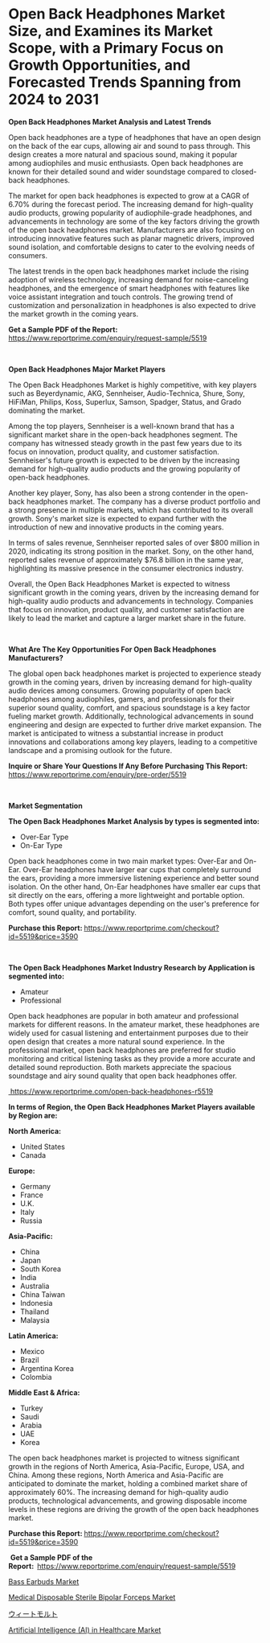 <p><h1>Open Back Headphones Market Size, and Examines its Market Scope, with a Primary Focus on Growth Opportunities, and Forecasted Trends Spanning from 2024 to 2031</h1></p><p><strong>Open Back Headphones Market Analysis and Latest Trends</strong></p>
<p><p>Open back headphones are a type of headphones that have an open design on the back of the ear cups, allowing air and sound to pass through. This design creates a more natural and spacious sound, making it popular among audiophiles and music enthusiasts. Open back headphones are known for their detailed sound and wider soundstage compared to closed-back headphones.</p><p>The market for open back headphones is expected to grow at a CAGR of 6.70% during the forecast period. The increasing demand for high-quality audio products, growing popularity of audiophile-grade headphones, and advancements in technology are some of the key factors driving the growth of the open back headphones market. Manufacturers are also focusing on introducing innovative features such as planar magnetic drivers, improved sound isolation, and comfortable designs to cater to the evolving needs of consumers.</p><p>The latest trends in the open back headphones market include the rising adoption of wireless technology, increasing demand for noise-canceling headphones, and the emergence of smart headphones with features like voice assistant integration and touch controls. The growing trend of customization and personalization in headphones is also expected to drive the market growth in the coming years.</p></p>
<p><strong>Get a Sample PDF of the Report:&nbsp;</strong> <a href="https://www.reportprime.com/enquiry/request-sample/5519">https://www.reportprime.com/enquiry/request-sample/5519</a></p>
<p>&nbsp;</p>
<p><strong>Open Back Headphones Major Market Players</strong></p>
<p><p>The Open Back Headphones Market is highly competitive, with key players such as Beyerdynamic, AKG, Sennheiser, Audio-Technica, Shure, Sony, HiFiMan, Philips, Koss, Superlux, Samson, Spadger, Status, and Grado dominating the market.</p><p>Among the top players, Sennheiser is a well-known brand that has a significant market share in the open-back headphones segment. The company has witnessed steady growth in the past few years due to its focus on innovation, product quality, and customer satisfaction. Sennheiser's future growth is expected to be driven by the increasing demand for high-quality audio products and the growing popularity of open-back headphones.</p><p>Another key player, Sony, has also been a strong contender in the open-back headphones market. The company has a diverse product portfolio and a strong presence in multiple markets, which has contributed to its overall growth. Sony's market size is expected to expand further with the introduction of new and innovative products in the coming years.</p><p>In terms of sales revenue, Sennheiser reported sales of over $800 million in 2020, indicating its strong position in the market. Sony, on the other hand, reported sales revenue of approximately $76.8 billion in the same year, highlighting its massive presence in the consumer electronics industry.</p><p>Overall, the Open Back Headphones Market is expected to witness significant growth in the coming years, driven by the increasing demand for high-quality audio products and advancements in technology. Companies that focus on innovation, product quality, and customer satisfaction are likely to lead the market and capture a larger market share in the future.</p></p>
<p>&nbsp;</p>
<p><strong>What Are The Key Opportunities For Open Back Headphones Manufacturers?</strong></p>
<p><p>The global open back headphones market is projected to experience steady growth in the coming years, driven by increasing demand for high-quality audio devices among consumers. Growing popularity of open back headphones among audiophiles, gamers, and professionals for their superior sound quality, comfort, and spacious soundstage is a key factor fueling market growth. Additionally, technological advancements in sound engineering and design are expected to further drive market expansion. The market is anticipated to witness a substantial increase in product innovations and collaborations among key players, leading to a competitive landscape and a promising outlook for the future.</p></p>
<p><strong>Inquire or Share Your Questions If Any Before Purchasing This Report:</strong> <a href="https://www.reportprime.com/enquiry/pre-order/5519">https://www.reportprime.com/enquiry/pre-order/5519</a></p>
<p>&nbsp;</p>
<p><strong>Market Segmentation</strong></p>
<p><strong>The Open Back Headphones Market Analysis by types is segmented into:</strong></p>
<p><ul><li>Over-Ear Type</li><li>On-Ear Type</li></ul></p>
<p><p>Open back headphones come in two main market types: Over-Ear and On-Ear. Over-Ear headphones have larger ear cups that completely surround the ears, providing a more immersive listening experience and better sound isolation. On the other hand, On-Ear headphones have smaller ear cups that sit directly on the ears, offering a more lightweight and portable option. Both types offer unique advantages depending on the user's preference for comfort, sound quality, and portability.</p></p>
<p><strong>Purchase this Report:&nbsp;</strong><a href="https://www.reportprime.com/checkout?id=5519&price=3590">https://www.reportprime.com/checkout?id=5519&price=3590</a></p>
<p>&nbsp;</p>
<p><strong>The Open Back Headphones Market Industry Research by Application is segmented into:</strong></p>
<p><ul><li>Amateur</li><li>Professional</li></ul></p>
<p><p>Open back headphones are popular in both amateur and professional markets for different reasons. In the amateur market, these headphones are widely used for casual listening and entertainment purposes due to their open design that creates a more natural sound experience. In the professional market, open back headphones are preferred for studio monitoring and critical listening tasks as they provide a more accurate and detailed sound reproduction. Both markets appreciate the spacious soundstage and airy sound quality that open back headphones offer.</p></p>
<p><a href="https://www.reportprime.com/open-back-headphones-r5519">&nbsp;https://www.reportprime.com/open-back-headphones-r5519</a></p>
<p><strong>In terms of Region, the Open Back Headphones Market Players available by Region are:</strong></p>
<p>
    <p> <strong> North America: </strong>
        <ul>
            <li>United States</li>
            <li>Canada</li>
        </ul>
        </p> 
    <p> <strong> Europe: </strong>
        <ul>
            <li>Germany</li>
            <li>France</li>
            <li>U.K.</li>
            <li>Italy</li>
            <li>Russia</li>
        </ul>
        </p> 
    <p> <strong> Asia-Pacific: </strong>
        <ul>
            <li>China</li>
            <li>Japan</li>
            <li>South Korea</li>
            <li>India</li>
            <li>Australia</li>
            <li>China Taiwan</li>
            <li>Indonesia</li>
            <li>Thailand</li>
            <li>Malaysia</li>
        </ul>
        </p> 
    <p> <strong> Latin America: </strong>
        <ul>
            <li>Mexico</li>
            <li>Brazil</li>
            <li>Argentina Korea</li>
            <li>Colombia</li>
        </ul>
        </p> 
    <p> <strong> Middle East & Africa: </strong>
        <ul>
            <li>Turkey</li>
            <li>Saudi</li>
            <li>Arabia</li>
            <li>UAE</li>
            <li>Korea</li>
        </ul>
    </p>
    </p>
<p><p>The open back headphones market is projected to witness significant growth in the regions of North America, Asia-Pacific, Europe, USA, and China. Among these regions, North America and Asia-Pacific are anticipated to dominate the market, holding a combined market share of approximately 60%. The increasing demand for high-quality audio products, technological advancements, and growing disposable income levels in these regions are driving the growth of the open back headphones market.</p></p>
<p><strong>Purchase this Report: </strong><a href="https://www.reportprime.com/checkout?id=5519&price=3590">https://www.reportprime.com/checkout?id=5519&price=3590</a></p>
<p>&nbsp;<strong>Get a Sample PDF of the Report:&nbsp;&nbsp;</strong><a href="https://www.reportprime.com/enquiry/request-sample/5519">https://www.reportprime.com/enquiry/request-sample/5519</a></p>
<p><strong></strong></p>
<p><p><a href="https://github.com/sofayahoo2023/Market-Research-Report-List-5/blob/main/bass-earbuds-market.md">Bass Earbuds Market</a></p><p><a href="https://issuu.com/reportprime-2/docs/medical-disposable-sterile-bipolar-forceps-market-">Medical Disposable Sterile Bipolar Forceps Market</a></p><p><a href="https://github.com/pepo3k/Market-Research-Report-List-2/blob/main/928294758121.md">ウィートモルト</a></p><p><a href="https://issuu.com/reportprime-2/docs/artificial-intelligence-ai-in-healthcare-market-si">Artificial Intelligence (AI) in Healthcare Market</a></p></p>